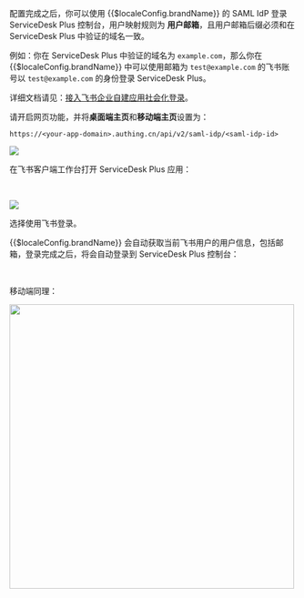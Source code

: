 
<IntegrationDetailCard title="概述">

配置完成之后，你可以使用 {{$localeConfig.brandName}} 的 SAML IdP 登录 ServiceDesk Plus 控制台，用户映射规则为 **用户邮箱**，且用户邮箱后缀必须和在 ServiceDesk Plus 中验证的域名一致。

例如：你在 ServiceDesk Plus 中验证的域名为 `example.com`，那么你在 {{$localeConfig.brandName}} 中可以使用邮箱为 `test@example.com` 的飞书账号以 `test@example.com` 的身份登录 ServiceDesk Plus。

</IntegrationDetailCard>

<IntegrationDetailCard title="配置飞书内部应用社会化登录">

详细文档请见：[接入飞书企业自建应用社会化登录](/connections/lark-internal/)。

请开启网页功能，并将**桌面端主页**和**移动端主页**设置为：

```
https://<your-app-domain>.authing.cn/api/v2/saml-idp/<saml-idp-id>
```

![](~@imagesZhCn/integration/servicedesk/4-1.png)

</IntegrationDetailCard>

<IntegrationDetailCard title="在飞书客户端内登录 ServiceDesk Plus 应用">

在飞书客户端工作台打开 ServiceDesk Plus 应用：

<br />

![](~@imagesZhCn/integration/servicedesk/4-2.png)

选择使用飞书登录。

{{$localeConfig.brandName}} 会自动获取当前飞书用户的用户信息，包括邮箱，登录完成之后，将会自动登录到 ServiceDesk Plus 控制台：

<br />

移动端同理：

<img src="~@imagesZhCn/integration/servicedesk/4-5.jpeg" height="500px">


</IntegrationDetailCard>

